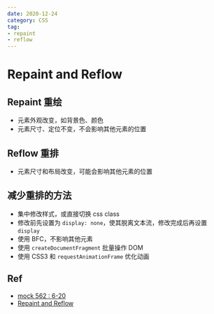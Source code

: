 ```yaml
---
date: 2020-12-24
category: CSS
tag: 
- repaint
- reflow
---
```


# Repaint and Reflow

## Repaint 重绘

- 元素外观改变，如背景色、颜色
- 元素尺寸、定位不变，不会影响其他元素的位置

## Reflow 重排

- 元素尺寸和布局改变，可能会影响其他元素的位置

## 减少重排的方法

- 集中修改样式，或直接切换 css class
- 修改前先设置为 `display: none`，使其脱离文本流，修改完成后再设置 `display`
- 使用 BFC，不影响其他元素
- 使用 `createDocumentFragment` 批量操作 DOM
- 使用 CSS3 和 `requestAnimationFrame` 优化动画

## Ref

- [mock 562 : 6-20](https://coding.imooc.com/class/chapter/562.html#Anchor)
- [Repaint and Reflow](https://dev.to/gopal1996/understanding-reflow-and-repaint-in-the-browser-1jbg)
